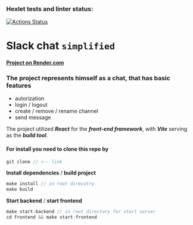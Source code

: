### Hexlet tests and linter status:
[![Actions Status](https://github.com/solarxweb/frontend-project-12/actions/workflows/hexlet-check.yml/badge.svg)](https://github.com/solarxweb/frontend-project-12/actions)

# Slack chat ``simplified``
#### [Project on Render.com](https://slackchat-project.onrender.com/)

###  The project represents himself as a chat, that has basic features
* autorization
* login / logout
* create / remove / rename channel
* send message

The project utilized ***React*** for the ***front-end framework***, with ***Vite*** serving as the ***build tool***.
#### For install you need to clone this repo by
```js
git clone // <-- link
```

****Install dependencies**** / ****build project****
```js
make install // in root direcotry
make build
```
****Start backend**** / ****start frontend****
```js
make start-backend // in root directory for start server
cd frontend && make start-frontend
```







